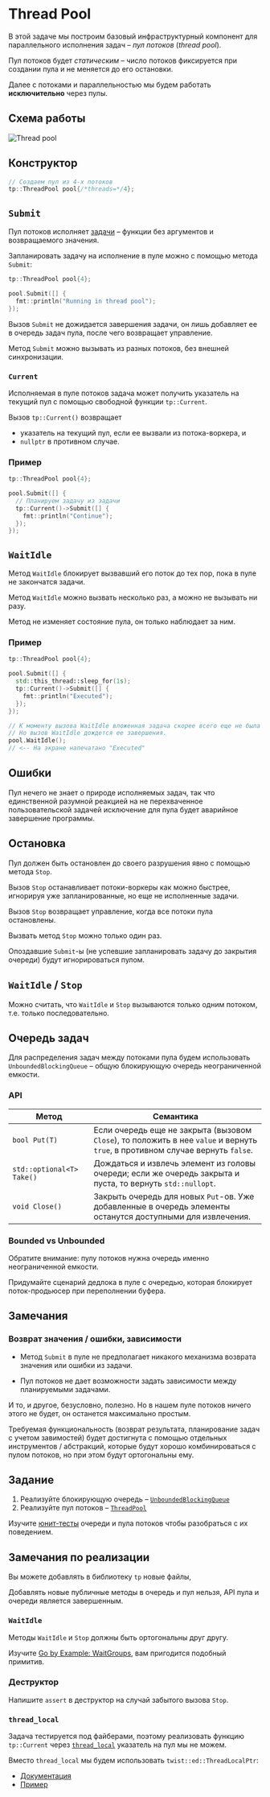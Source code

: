 # Thread Pool

В этой задаче мы построим базовый инфраструктурный компонент для параллельного исполнения задач – _пул потоков_ (_thread pool_).

Пул потоков будет _статическим_ – число потоков фиксируется при создании пула и не меняется до его остановки.

Далее с потоками и параллельностью мы будем работать **исключительно** через пулы.

## Схема работы

![Thread pool](images/thread_pool.png)

## Конструктор

```cpp
// Создаем пул из 4-х потоков
tp::ThreadPool pool{/*threads=*/4};
```

## `Submit`

Пул потоков исполняет [задачи](tp/task.hpp) – функции без аргументов и возвращаемого значения.

Запланировать задачу на исполнение в пуле можно с помощью метода `Submit`:

```cpp
tp::ThreadPool pool{4};

pool.Submit([] {
  fmt::println("Running in thread pool");
});
```

Вызов `Submit` не дожидается завершения задачи, он лишь добавляет ее в очередь задач пула, после чего возвращает управление.

Метод `Submit` можно вызывать из разных потоков, без внешней синхронизации.

### `Current`

Исполняемая в пуле потоков задача может получить указатель на текущий пул с помощью свободной функции `tp::Current`.

Вызов `tp::Current()` возвращает
- указатель на текущий пул, если ее вызвали из потока-воркера, и
- `nullptr` в противном случае.

### Пример
```cpp
tp::ThreadPool pool{4};

pool.Submit([] {
  // Планируем задачу из задачи
  tp::Current()->Submit([] {
    fmt::println("Continue");
  });
});
```

## `WaitIdle`

Метод `WaitIdle` блокирует вызвавший его поток до тех пор, пока в пуле не закончатся задачи.

Метод `WaitIdle` можно вызвать несколько раз, а можно не вызывать ни разу.

Метод не изменяет состояние пула, он только наблюдает за ним.

### Пример
```cpp
tp::ThreadPool pool{4};

pool.Submit([] {
  std::this_thread::sleep_for(1s);
  tp::Current()->Submit([] {
    fmt::println("Executed");
  });
});

// К моменту вызова WaitIdle вложенная задача скорее всего еще не была запланирована на исполнение.
// Но вызов WaitIdle дождется ее завершения.
pool.WaitIdle();
// <-- На экране напечатано "Executed"
```

## Ошибки

Пул нечего не знает о природе исполняемых задач,
так что единственной разумной реакцией на не перехваченное пользовательской задачей исключение для пула будет аварийное завершение программы.

## Остановка

Пул должен быть остановлен до своего разрушения явно с помощью метода `Stop`.

Вызов `Stop` останавливает потоки-воркеры как можно быстрее, игнорируя уже запланированные, но еще не исполненные задачи. 

Вызов `Stop` возвращает управление, когда все потоки пула остановлены.

Вызвать метод `Stop` можно только один раз. 

Опоздавшие `Submit`-ы (не успевшие запланировать задачу до закрытия очереди) будут игнорироваться пулом.

## `WaitIdle` / `Stop`

Можно считать, что `WaitIdle` и `Stop` вызываются только одним потоком, т.е. только последовательно.

## Очередь задач

Для распределения задач между потоками пула будем использовать `UnboundedBlockingQueue` – общую блокирующую очередь неограниченной емкости.

### API

| Метод | Семантика |
|---|---|
| `bool Put(T)` | Если очередь еще не закрыта (вызовом `Close`), то положить в нее `value` и вернуть `true`, в противном случае вернуть `false`. |
| `std::optional<T> Take()` | Дождаться и извлечь элемент из головы очереди; если же очередь закрыта и пуста, то вернуть `std::nullopt`. |
| `void Close()` | Закрыть очередь для новых `Put`-ов. Уже добавленные в очередь элементы останутся доступными для извлечения. |

### Bounded vs Unbounded

Обратите внимание: пулу потоков нужна очередь именно неограниченной емкости.

Придумайте сценарий дедлока в пуле с очередью, которая блокирует поток-продьюсер при переполнении буфера.

## Замечания

### Возврат значения / ошибки, зависимости

- Метод `Submit` в пуле не предполагает никакого механизма возврата значения или ошибки из задачи.
  
- Пул потоков не дает возможности задать зависимости между планируемыми задачами.

И то, и другое, безусловно, полезно. Но в нашем пуле потоков ничего этого не будет, он останется максимально простым.

Требуемая функциональность (возврат результата, планирование задач с учетом завимостей) будет достигнута с помощью отдельных инструментов / абстракций, которые будут хорошо комбинироваться с пулом потоков, но при этом будут ортогональны ему.

## Задание

1) Реализуйте блокирующую очередь – [`UnboundedBlockingQueue`](tp/queue.hpp)
2) Реализуйте пул потоков – [`ThreadPool`](tp/thread_pool.hpp)

Изучите [юнит-тесты](tests/unit) очереди и пула потоков чтобы разобраться с их поведением.

## Замечания по реализации

Вы можете добавлять в библиотеку `tp` новые файлы,

Добавлять новые публичные методы в очередь и пул нельзя, API пула и очереди является завершенным.

### `WaitIdle`

Методы `WaitIdle` и `Stop` должны быть ортогональны друг другу.

Изучите [Go by Example: WaitGroups](https://gobyexample.com/waitgroups), вам пригодится подобный примитив.

### Деструктор

Напишите `assert` в деструктор на случай забытого вызова `Stop`.

### `thread_local`

Задача тестируется под файберами, поэтому реализовать функцию `tp::Current` через [`thread_local`](https://en.cppreference.com/w/cpp/keyword/thread_local) указатель на пул мы не можем.

Вместо `thread_local` мы будем использовать `twist::ed::ThreadLocalPtr`:

- [Документация](https://gitlab.com/Lipovsky/twist/-/blob/master/docs/ru/guide.md#ptr)
- [Пример](https://gitlab.com/Lipovsky/twist/-/blob/master/examples/local/main.cpp)
